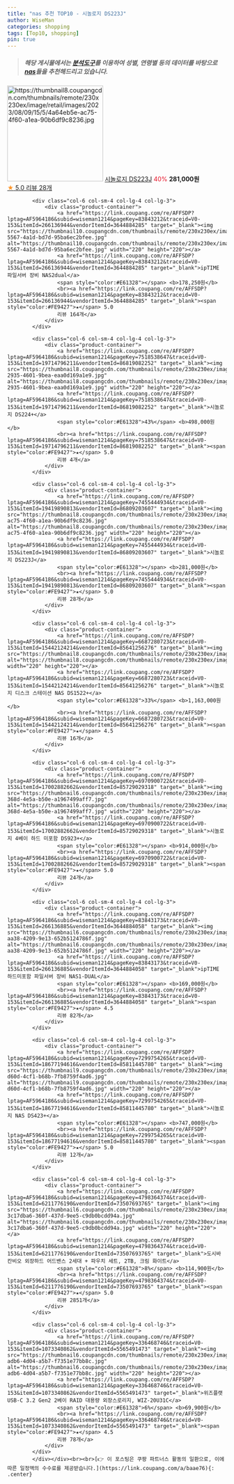 ```yaml
---
title: "nas 추천 TOP10 - 시놀로지 DS223J"
author: WiseMan
categories: shopping
tags: [Top10, shopping]
pin: true
---
```


> ##### 해당 게시물에서는 [**분석도구**](https://itemscout.io/)를 이용하여 **성별**, **연령별** 등의 데이터를 바탕으로 [**nas**](https://link.coupang.com/a/baae76)들을 추천해드리고 있습니다.
<div class="container"><div class="row">
            <div class="col-6 col-sm-4 col-lg-4 col-lg-3">
                <div class="product-container">
                    <a href="https://link.coupang.com/re/AFFSDP?lptag=AF5964186&subid=wiseman1214&pageKey=7455444934&traceid=V0-153&itemId=19419890813&vendorItemId=86809203607" target="_blank"><img src="https://thumbnail8.coupangcdn.com/thumbnails/remote/230x230ex/image/retail/images/2023/08/09/15/5/4a64eb5e-ac75-4f60-a1ea-90b6df9c8236.jpg" alt="https://thumbnail8.coupangcdn.com/thumbnails/remote/230x230ex/image/retail/images/2023/08/09/15/5/4a64eb5e-ac75-4f60-a1ea-90b6df9c8236.jpg" width="220" height="220"></a>
                    <a href="https://link.coupang.com/re/AFFSDP?lptag=AF5964186&subid=wiseman1214&pageKey=7455444934&traceid=V0-153&itemId=19419890813&vendorItemId=86809203607" target="_blank">시놀로지 DS223J</a>
                    <span style="color:#E61328">40%</span> <b>281,000원</b>
                    <br><a href="https://link.coupang.com/re/AFFSDP?lptag=AF5964186&subid=wiseman1214&pageKey=7455444934&traceid=V0-153&itemId=19419890813&vendorItemId=86809203607" target="_blank"><span style="color:#FE9427">★</span> 5.0
                    리뷰 28개</a>
                </div>
            </div>
            
            <div class="col-6 col-sm-4 col-lg-4 col-lg-3">
                <div class="product-container">
                    <a href="https://link.coupang.com/re/AFFSDP?lptag=AF5964186&subid=wiseman1214&pageKey=83843212&traceid=V0-153&itemId=266136944&vendorItemId=3644884285" target="_blank"><img src="https://thumbnail10.coupangcdn.com/thumbnails/remote/230x230ex/image/retail/images/2018/04/19/10/9/6569607f-5567-4a1d-bd7d-95ba6ec2bfee.jpg" alt="https://thumbnail10.coupangcdn.com/thumbnails/remote/230x230ex/image/retail/images/2018/04/19/10/9/6569607f-5567-4a1d-bd7d-95ba6ec2bfee.jpg" width="220" height="220"></a>
                    <a href="https://link.coupang.com/re/AFFSDP?lptag=AF5964186&subid=wiseman1214&pageKey=83843212&traceid=V0-153&itemId=266136944&vendorItemId=3644884285" target="_blank">ipTIME 파일서버 장비 NAS2dual</a>
                    <span style="color:#E61328"></span> <b>178,250원</b>
                    <br><a href="https://link.coupang.com/re/AFFSDP?lptag=AF5964186&subid=wiseman1214&pageKey=83843212&traceid=V0-153&itemId=266136944&vendorItemId=3644884285" target="_blank"><span style="color:#FE9427">★</span> 5.0
                    리뷰 164개</a>
                </div>
            </div>
            
            <div class="col-6 col-sm-4 col-lg-4 col-lg-3">
                <div class="product-container">
                    <a href="https://link.coupang.com/re/AFFSDP?lptag=AF5964186&subid=wiseman1214&pageKey=7518538647&traceid=V0-153&itemId=19714796211&vendorItemId=86819082252" target="_blank"><img src="https://thumbnail8.coupangcdn.com/thumbnails/remote/230x230ex/image/retail/images/2023/08/08/15/9/64c45b52-2935-4601-9bea-eaa0d169a1e9.jpg" alt="https://thumbnail8.coupangcdn.com/thumbnails/remote/230x230ex/image/retail/images/2023/08/08/15/9/64c45b52-2935-4601-9bea-eaa0d169a1e9.jpg" width="220" height="220"></a>
                    <a href="https://link.coupang.com/re/AFFSDP?lptag=AF5964186&subid=wiseman1214&pageKey=7518538647&traceid=V0-153&itemId=19714796211&vendorItemId=86819082252" target="_blank">시놀로지 DS224+</a>
                    <span style="color:#E61328">43%</span> <b>498,000원</b>
                    <br><a href="https://link.coupang.com/re/AFFSDP?lptag=AF5964186&subid=wiseman1214&pageKey=7518538647&traceid=V0-153&itemId=19714796211&vendorItemId=86819082252" target="_blank"><span style="color:#FE9427">★</span> 5.0
                    리뷰 4개</a>
                </div>
            </div>
            
            <div class="col-6 col-sm-4 col-lg-4 col-lg-3">
                <div class="product-container">
                    <a href="https://link.coupang.com/re/AFFSDP?lptag=AF5964186&subid=wiseman1214&pageKey=7455444934&traceid=V0-153&itemId=19419890813&vendorItemId=86809203607" target="_blank"><img src="https://thumbnail8.coupangcdn.com/thumbnails/remote/230x230ex/image/retail/images/2023/08/09/15/5/4a64eb5e-ac75-4f60-a1ea-90b6df9c8236.jpg" alt="https://thumbnail8.coupangcdn.com/thumbnails/remote/230x230ex/image/retail/images/2023/08/09/15/5/4a64eb5e-ac75-4f60-a1ea-90b6df9c8236.jpg" width="220" height="220"></a>
                    <a href="https://link.coupang.com/re/AFFSDP?lptag=AF5964186&subid=wiseman1214&pageKey=7455444934&traceid=V0-153&itemId=19419890813&vendorItemId=86809203607" target="_blank">시놀로지 DS223J</a>
                    <span style="color:#E61328"></span> <b>281,000원</b>
                    <br><a href="https://link.coupang.com/re/AFFSDP?lptag=AF5964186&subid=wiseman1214&pageKey=7455444934&traceid=V0-153&itemId=19419890813&vendorItemId=86809203607" target="_blank"><span style="color:#FE9427">★</span> 5.0
                    리뷰 28개</a>
                </div>
            </div>
            
            <div class="col-6 col-sm-4 col-lg-4 col-lg-3">
                <div class="product-container">
                    <a href="https://link.coupang.com/re/AFFSDP?lptag=AF5964186&subid=wiseman1214&pageKey=6687280723&traceid=V0-153&itemId=15442124214&vendorItemId=85641256276" target="_blank"><img src="https://thumbnail8.coupangcdn.com/thumbnails/remote/230x230ex/image/rs_quotation_api/tmvyuakb/21834047b8ca48c38a6673aee2f2989e.jpg" alt="https://thumbnail8.coupangcdn.com/thumbnails/remote/230x230ex/image/rs_quotation_api/tmvyuakb/21834047b8ca48c38a6673aee2f2989e.jpg" width="220" height="220"></a>
                    <a href="https://link.coupang.com/re/AFFSDP?lptag=AF5964186&subid=wiseman1214&pageKey=6687280723&traceid=V0-153&itemId=15442124214&vendorItemId=85641256276" target="_blank">시놀로지 디스크 스테이션 NAS DS1522+</a>
                    <span style="color:#E61328">33%</span> <b>1,163,000원</b>
                    <br><a href="https://link.coupang.com/re/AFFSDP?lptag=AF5964186&subid=wiseman1214&pageKey=6687280723&traceid=V0-153&itemId=15442124214&vendorItemId=85641256276" target="_blank"><span style="color:#FE9427">★</span> 4.5
                    리뷰 16개</a>
                </div>
            </div>
            
            <div class="col-6 col-sm-4 col-lg-4 col-lg-3">
                <div class="product-container">
                    <a href="https://link.coupang.com/re/AFFSDP?lptag=AF5964186&subid=wiseman1214&pageKey=6970900722&traceid=V0-153&itemId=17002882662&vendorItemId=85729029318" target="_blank"><img src="https://thumbnail6.coupangcdn.com/thumbnails/remote/230x230ex/image/retail/images/2022/12/05/11/7/db175eea-368d-4e5a-b50e-a1967499aff7.jpg" alt="https://thumbnail6.coupangcdn.com/thumbnails/remote/230x230ex/image/retail/images/2022/12/05/11/7/db175eea-368d-4e5a-b50e-a1967499aff7.jpg" width="220" height="220"></a>
                    <a href="https://link.coupang.com/re/AFFSDP?lptag=AF5964186&subid=wiseman1214&pageKey=6970900722&traceid=V0-153&itemId=17002882662&vendorItemId=85729029318" target="_blank">시놀로지 4베이 하드 미포함 DS923+</a>
                    <span style="color:#E61328"></span> <b>914,000원</b>
                    <br><a href="https://link.coupang.com/re/AFFSDP?lptag=AF5964186&subid=wiseman1214&pageKey=6970900722&traceid=V0-153&itemId=17002882662&vendorItemId=85729029318" target="_blank"><span style="color:#FE9427">★</span> 5.0
                    리뷰 24개</a>
                </div>
            </div>
            
            <div class="col-6 col-sm-4 col-lg-4 col-lg-3">
                <div class="product-container">
                    <a href="https://link.coupang.com/re/AFFSDP?lptag=AF5964186&subid=wiseman1214&pageKey=83843173&traceid=V0-153&itemId=266136885&vendorItemId=3644884058" target="_blank"><img src="https://thumbnail6.coupangcdn.com/thumbnails/remote/230x230ex/image/product/image/vendoritem/2019/03/25/3644884058/d8df1a9c-aa38-4209-9e13-652b5124786f.jpg" alt="https://thumbnail6.coupangcdn.com/thumbnails/remote/230x230ex/image/product/image/vendoritem/2019/03/25/3644884058/d8df1a9c-aa38-4209-9e13-652b5124786f.jpg" width="220" height="220"></a>
                    <a href="https://link.coupang.com/re/AFFSDP?lptag=AF5964186&subid=wiseman1214&pageKey=83843173&traceid=V0-153&itemId=266136885&vendorItemId=3644884058" target="_blank">ipTIME 하드미포함 파일서버 장비 NAS1-DUAL</a>
                    <span style="color:#E61328"></span> <b>169,000원</b>
                    <br><a href="https://link.coupang.com/re/AFFSDP?lptag=AF5964186&subid=wiseman1214&pageKey=83843173&traceid=V0-153&itemId=266136885&vendorItemId=3644884058" target="_blank"><span style="color:#FE9427">★</span> 4.5
                    리뷰 82개</a>
                </div>
            </div>
            
            <div class="col-6 col-sm-4 col-lg-4 col-lg-3">
                <div class="product-container">
                    <a href="https://link.coupang.com/re/AFFSDP?lptag=AF5964186&subid=wiseman1214&pageKey=7299754265&traceid=V0-153&itemId=18677194616&vendorItemId=85811445780" target="_blank"><img src="https://thumbnail9.coupangcdn.com/thumbnails/remote/230x230ex/image/retail/images/2023/04/28/11/8/28ec2db6-d60d-4cf1-b68b-7fb8759f4ad6.jpg" alt="https://thumbnail9.coupangcdn.com/thumbnails/remote/230x230ex/image/retail/images/2023/04/28/11/8/28ec2db6-d60d-4cf1-b68b-7fb8759f4ad6.jpg" width="220" height="220"></a>
                    <a href="https://link.coupang.com/re/AFFSDP?lptag=AF5964186&subid=wiseman1214&pageKey=7299754265&traceid=V0-153&itemId=18677194616&vendorItemId=85811445780" target="_blank">시놀로지 NAS DS423+</a>
                    <span style="color:#E61328"></span> <b>747,000원</b>
                    <br><a href="https://link.coupang.com/re/AFFSDP?lptag=AF5964186&subid=wiseman1214&pageKey=7299754265&traceid=V0-153&itemId=18677194616&vendorItemId=85811445780" target="_blank"><span style="color:#FE9427">★</span> 5.0
                    리뷰 12개</a>
                </div>
            </div>
            
            <div class="col-6 col-sm-4 col-lg-4 col-lg-3">
                <div class="product-container">
                    <a href="https://link.coupang.com/re/AFFSDP?lptag=AF5964186&subid=wiseman1214&pageKey=4798364374&traceid=V0-153&itemId=6211776190&vendorItemId=73507693765" target="_blank"><img src="https://thumbnail6.coupangcdn.com/thumbnails/remote/230x230ex/image/retail/images/2447018791230298-3c17dba6-360f-437d-9ee5-c9db0bcdd94a.jpg" alt="https://thumbnail6.coupangcdn.com/thumbnails/remote/230x230ex/image/retail/images/2447018791230298-3c17dba6-360f-437d-9ee5-c9db0bcdd94a.jpg" width="220" height="220"></a>
                    <a href="https://link.coupang.com/re/AFFSDP?lptag=AF5964186&subid=wiseman1214&pageKey=4798364374&traceid=V0-153&itemId=6211776190&vendorItemId=73507693765" target="_blank">도시바 칸비오 외장하드 어드밴스 2세대 + 파우치 세트, 2TB, 크림 화이트</a>
                    <span style="color:#E61328">8%</span> <b>114,900원</b>
                    <br><a href="https://link.coupang.com/re/AFFSDP?lptag=AF5964186&subid=wiseman1214&pageKey=4798364374&traceid=V0-153&itemId=6211776190&vendorItemId=73507693765" target="_blank"><span style="color:#FE9427">★</span> 5.0
                    리뷰 2851개</a>
                </div>
            </div>
            
            <div class="col-6 col-sm-4 col-lg-4 col-lg-3">
                <div class="product-container">
                    <a href="https://link.coupang.com/re/AFFSDP?lptag=AF5964186&subid=wiseman1214&pageKey=336468746&traceid=V0-153&itemId=1073340862&vendorItemId=5565491473" target="_blank"><img src="https://thumbnail6.coupangcdn.com/thumbnails/remote/230x230ex/image/retail/images/2019/11/14/18/7/c149ee4e-adb6-4d04-a5b7-f7351e77bb8c.jpg" alt="https://thumbnail6.coupangcdn.com/thumbnails/remote/230x230ex/image/retail/images/2019/11/14/18/7/c149ee4e-adb6-4d04-a5b7-f7351e77bb8c.jpg" width="220" height="220"></a>
                    <a href="https://link.coupang.com/re/AFFSDP?lptag=AF5964186&subid=wiseman1214&pageKey=336468746&traceid=V0-153&itemId=1073340862&vendorItemId=5565491473" target="_blank">위즈플랫 USB-C 3.2 Gen2 2베이 RAID 대용량 외장스로리지, WIZ-20U31C</a>
                    <span style="color:#E61328">6%</span> <b>69,900원</b>
                    <br><a href="https://link.coupang.com/re/AFFSDP?lptag=AF5964186&subid=wiseman1214&pageKey=336468746&traceid=V0-153&itemId=1073340862&vendorItemId=5565491473" target="_blank"><span style="color:#FE9427">★</span> 4.5
                    리뷰 78개</a>
                </div>
            </div>
            </div></div><br><br>[👉 이 포스팅은 쿠팡 파트너스 활동의 일환으로, 이에 따른 일정액의 수수료를 제공받습니다.](https://link.coupang.com/a/baae76){: .center}